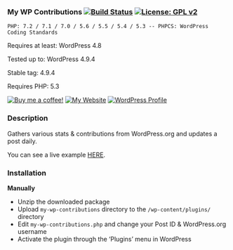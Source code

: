 ### My WP Contributions [![Build Status](https://travis-ci.org/mrxkon/my-wp-contributions.svg?branch=master)](https://travis-ci.org/mrxkon/my-wp-contributions) [![License: GPL v2](https://img.shields.io/badge/License-GPL%20v2-F37F40.svg)](http://www.gnu.org/licenses/gpl-2.0.html)

`PHP: 7.2 / 7.1 / 7.0 / 5.6 / 5.5 / 5.4 / 5.3 -- PHPCS: WordPress Coding Standards`

Requires at least: WordPress 4.8

Tested up to: WordPress 4.9.4

Stable tag: 4.9.4

Requires PHP: 5.3

[![Buy me a coffee!](https://img.shields.io/badge/Buy%20me-a%20coffee!-1abc9c.svg)](https://xkon.gr/#buymeacoffee) [![My Website](https://img.shields.io/badge/My-Website-F37F40.svg)](https://xkon.gr)  [![WordPress Profile](https://img.shields.io/badge/WordPress-Profile-blue.svg)](https://profiles.wordpress.org/xkon)

### Description

Gathers various stats & contributions from WordPress.org and updates a post daily.

You can see a live example [HERE](https://xkon.gr/wp-contributions/).

### Installation

**Manually**

* Unzip the downloaded package
* Upload `my-wp-contributions` directory to the `/wp-content/plugins/` directory
* Edit `my-wp-contributions.php` and change your Post ID & WordPress.org username
* Activate the plugin through the ‘Plugins’ menu in WordPress
